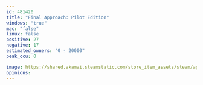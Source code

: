 ```yaml
---
id: 481420
title: "Final Approach: Pilot Edition"
windows: "true"
mac: "false"
linux: false
positive: 27
negative: 17
estimated_owners: "0 - 20000"
peak_ccu: 0

image: https://shared.akamai.steamstatic.com/store_item_assets/steam/apps/481420/header.jpg?t=1490739288
opinions:
---
```

